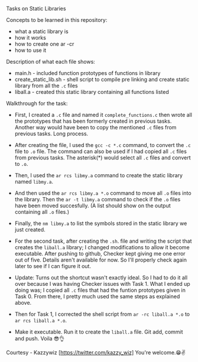 Tasks on Static Libraries

Concepts to be learned in this repository:

- what a static library is
- how it works
- how to create one ar -cr
- how to use it

Description of what each file shows:

- main.h - included function prototypes of functions in library
- create_static_lib.sh - shell script to compile pre linking and create static library from all the ```.c``` files
- liball.a - created this static library containing all functions listed

Walkthrough for the task:

- First, I created a ```.c``` file and named it ```complete_functions.c``` then wrote all the prototypes that has been formerly created in previous tasks. Another way would have been to copy the mentioned ```.c``` files from previous tasks. Long process.
- After creating the file, I used the ```gcc -c *.c``` command, to convert the ```.c``` file to ```.o``` file. The command can also be used if I had copied all ```.c``` files from previous tasks. The asterisk(*) would select all ```.c``` files and convert to ```.o```.
- Then, I used the ```ar rcs libmy.a``` command to create the static library named ```libmy.a```.
- And then used the ```ar rcs libmy.a *.o``` command to move all ```.o``` files into the library. Then the ```ar -t libmy.a``` command to check if the ```.o``` files have been moved succesfully. (A list should show on the output containing all ```.o``` files.)
- Finally, the ```nm libmy.a``` to list the symbols stored in the static library we just created.

- For the second task, after creating the ```.sh```. file and writing the script that creates the ```liball.a``` library; I changed modifications to allow it become executable. After pushing to github, Checker kept giving me one error out of five. Details aren't available for now. So I'll properly check again later to see if I can figure it out.

- Update: Turns out the shortcut wasn't exactly ideal. So I had to do it all over because I was having Checker issues with Task 1. What I ended up doing was; I copied all ```.c``` files that had the funtion prototypes given in Task 0. From there, I pretty much used the same steps as explained above.
- Then for Task 1, I corrected the shell script from ```ar -rc liball.a *.o``` to ```ar rcs liball.a *.o```.
- Make it executable. Run it to create the ```liball.a``` file. Git add, commit and push. Voila 😎👌

Courtesy - Kazzywiz [https://twitter.com/kazzy_wiz]
You're welcome.😁✌

